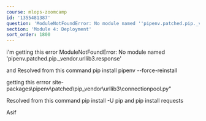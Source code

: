 ```yaml
---
course: mlops-zoomcamp
id: '1355481387'
question: 'ModuleNotFoundError: No module named ''pipenv.patched.pip._vendor.urllib3.response'''
section: 'Module 4: Deployment'
sort_order: 1800
---
```


i'm getting this error ModuleNotFoundError: No module named 'pipenv.patched.pip._vendor.urllib3.response'

and Resolved from this command pip install pipenv --force-reinstall

getting this errror site-packages\pipenv\patched\pip\_vendor\urllib3\connectionpool.py"

Resolved from this command pip install -U pip and pip install requests

Asif

